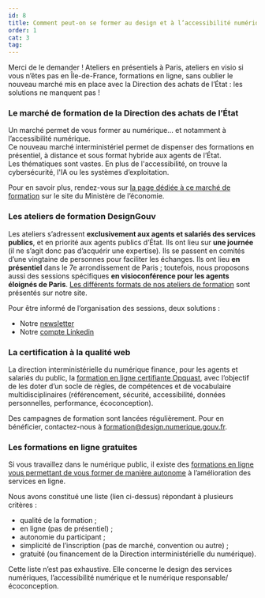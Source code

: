 ```yaml
---
id: 8
title: Comment peut-on se former au design et à l’accessibilité numérique ?
order: 1
cat: 3
tag:
---
```



Merci de le demander&nbsp;! Ateliers en présentiels à Paris, ateliers en visio si vous n’êtes pas en Île-de-France, formations en ligne, sans oublier le nouveau marché mis en place avec la Direction des achats de l’État&nbsp;: les solutions ne manquent pas&nbsp;!

### Le marché de formation de la Direction des achats de l’État

Un marché permet de vous former au numérique... et notamment à l’accessibilité numérique.  
Ce nouveau marché interministériel permet de dispenser des formations en présentiel, à distance et sous format hybride aux agents de l’État.  
Les thématiques sont vastes. En plus de l'accessibilité, on trouve la cybersécurité, l'IA ou les systèmes d’exploitation.

Pour en savoir plus, rendez-vous sur [la page dédiée à ce marché de formation](https://www.economie.gouv.fr/dae/un-nouveau-marche-interministeriel-pour-renforcer-loffre-de-formations-numeriques-destination) sur le site du Ministère de l’économie.

### Les ateliers de formation DesignGouv

Les ateliers s’adressent **exclusivement aux agents et salariés des services publics**, et en priorité aux agents publics d’État. Ils ont lieu sur **une journée** (il ne s’agit donc pas d’acquérir une expertise). Ils se passent en comités d’une vingtaine de personnes pour faciliter les échanges. Ils ont lieu **en présentiel** dans le 7e arrondissement de Paris&nbsp;; toutefois, nous proposons aussi des sessions spécifiques **en visioconférence pour les agents éloignés de Paris**.
[Les différents formats de nos ateliers de formation](https://design.numerique.gouv.fr/formations/) sont présentés sur notre site. 

Pour être informé de l’organisation des sessions, deux solutions&nbsp;:
- Notre [newsletter](https://design.numerique.gouv.fr/newsletter)
- Notre [compte Linkedin](https://www.linkedin.com/company/designgouv)

### La certification à la qualité web

La direction interministérielle du numérique finance, pour les agents et salariés du public, la [formation en ligne certifiante Opquast](https://www.opquast.com/certification/), avec l’objectif de les doter d’un socle de règles, de compétences et de vocabulaire multidisciplinaires (référencement, sécurité, accessibilité, données personnelles, performance, écoconception). 

Des campagnes de formation sont lancées régulièrement. Pour en bénéficier, contactez-nous à formation@design.numerique.gouv.fr.

### Les formations en ligne gratuites

Si vous travaillez dans le numérique public, il existe des [formations en ligne vous permettant de vous former de manière autonome](https://design.numerique.gouv.fr/formations/#autres-formations) à l’amélioration des services en ligne. 

Nous avons constitué une liste (lien ci-dessus) répondant à plusieurs critères&nbsp;:

- qualité de la formation&nbsp;;
- en ligne (pas de présentiel)&nbsp;;
- autonomie du participant&nbsp;;
- simplicité de l’inscription (pas de marché, convention ou autre)&nbsp;;
- gratuité (ou financement de la Direction interministérielle du numérique).

Cette liste n’est pas exhaustive. Elle concerne le design des services numériques, l’accessibilité numérique et le numérique responsable/écoconception.
